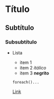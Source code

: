 # Título
## Subtítulo
### Subsubtítulo

* Lista
	+ item 1
	+ item 2 *itálico*
	+ item 3 **negrito**

	<code>foreach()...</code>

	[Link](https://github.com/andrecardoso19/repo-ter-manha)